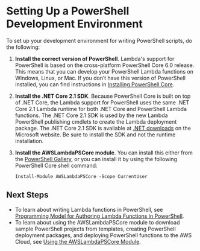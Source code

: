 # Setting Up a PowerShell Development Environment<a name="lambda-powershell-setup-dev-environment"></a>

To set up your development environment for writing PowerShell scripts, do the following:

1. **Install the correct version of PowerShell**\. Lambda's support for PowerShell is based on the cross\-platform PowerShell Core 6\.0 release\. This means that you can develop your PowerShell Lambda functions on Windows, Linux, or Mac\. If you don’t have this version of PowerShell installed, you can find instructions in [Installing PowerShell Core](https://docs.microsoft.com/en-us/powershell/scripting/setup/installing-powershell)\.

1. **Install the \.NET Core 2\.1 SDK**\. Because PowerShell Core is built on top of \.NET Core, the Lambda support for PowerShell uses the same \.NET Core 2\.1 Lambda runtime for both \.NET Core and PowerShell Lambda functions\. The \.NET Core 2\.1 SDK is used by the new Lambda PowerShell publishing cmdlets to create the Lambda deployment package\. The \.NET Core 2\.1 SDK is available at [\.NET downloads](https://www.microsoft.com/net/download) on the Microsoft website\. Be sure to install the SDK and not the runtime installation\.

1. **Install the AWSLambdaPSCore module**\. You can install this either from the [ PowerShell Gallery](https://www.powershellgallery.com/packages/AWSLambdaPSCore), or you can install it by using the following PowerShell Core shell command:

   ```
   Install-Module AWSLambdaPSCore -Scope CurrentUser
   ```

## Next Steps<a name="lambda-powershell-setup-dev-environment-next-steps"></a>
+ To learn about writing Lambda functions in PowerShell, see [Programming Model for Authoring Lambda Functions in PowerShell](powershell-programming-model.md)\.
+ To learn about using the AWSLambdaPSCore module to download sample PowerShell projects from templates, creating PowerShell deployment packages, and deploying PowerShell functions to the AWS Cloud, see [Using the AWSLambdaPSCore Module](lambda-powershell-how-to-create-deployment-package.md#lambda-powershell-using-lam-mod-deployment-package)\.